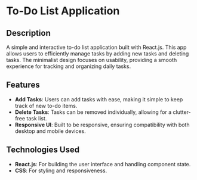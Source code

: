 # To-Do List Application

## Description
A simple and interactive to-do list application built with React.js. This app allows users to efficiently manage tasks by adding new tasks and deleting tasks. The minimalist design focuses on usability, providing a smooth experience for tracking and organizing daily tasks.

## Features
- **Add Tasks**: Users can add tasks with ease, making it simple to keep track of new to-do items.
- **Delete Tasks**: Tasks can be removed individually, allowing for a clutter-free task list.
- **Responsive UI**: Built to be responsive, ensuring compatibility with both desktop and mobile devices.

## Technologies Used
- **React.js**: For building the user interface and handling component state.
- **CSS**: For styling and responsiveness.
